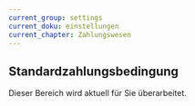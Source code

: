 ```yaml
---
current_group: settings
current_doku: einstellungen
current_chapter: Zahlungswesen
---
```


## Standardzahlungsbedingung

Dieser Bereich wird aktuell für Sie überarbeitet.